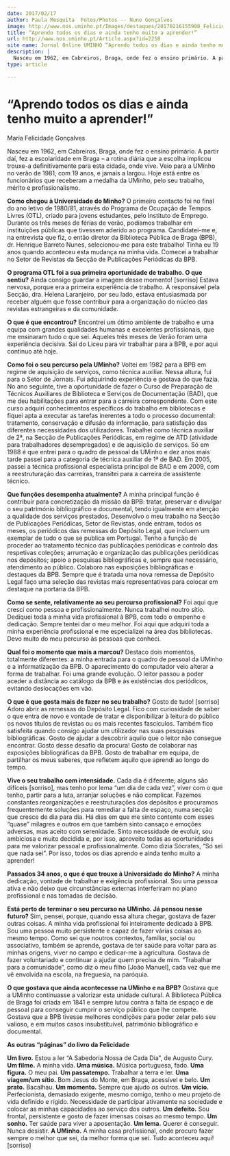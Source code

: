 ```yaml
---
date: 2017/02/17
author: Paula Mesquita  Fotos/Photos -- Nuno Gonçalves
image: http://www.nos.uminho.pt/Images/destaques/20170216155908_Felicidade3.jpg
title: “Aprendo todos os dias e ainda tenho muito a aprender!”
url: http://www.nos.uminho.pt/Article.aspx?id=2258
site name: Jornal Online UMINHO “Aprendo todos os dias e ainda tenho muito a aprender!”
description: |
  Nasceu em 1962, em Cabreiros, Braga, onde fez o ensino primário. A partir daí, fez a escolaridade em Braga – a rotina diária que a escolha implicou trouxe-a definitivamente para esta cidade, onde vive. Veio para a UMinho no verão de 1981, com 19 anos, e jamais a largou. Hoje está entre os funcionários que receberam a medalha da UMinho, pelo seu trabalho, mérito e profissionalismo.
type: article

---
```

# “Aprendo todos os dias e ainda tenho muito a aprender!”




Maria Felicidade Gonçalves

Nasceu em 1962, em Cabreiros, Braga, onde fez o ensino primário. A partir daí, fez a escolaridade em Braga – a rotina diária que a escolha implicou trouxe-a definitivamente para esta cidade, onde vive. Veio para a UMinho no verão de 1981, com 19 anos, e jamais a largou. Hoje está entre os funcionários que receberam a medalha da UMinho, pelo seu trabalho, mérito e profissionalismo.

**Como chegou à Universidade do Minho?** 
O primeiro contacto foi no final do ano letivo de 1980/81, através do Programa de Ocupação de Tempos Livres (OTL), criado para jovens estudantes, pelo Instituto de Emprego. Durante os três meses de férias de verão, podíamos trabalhar em instituições públicas que tivessem aderido ao programa. Candidatei-me e, na entrevista que fiz, o então diretor da Biblioteca Pública de Braga (BPB), dr. Henrique Barreto Nunes, selecionou-me para este trabalho! Tinha eu 19 anos quando aconteceu esta mudança na minha vida. Comecei a trabalhar no Setor de Revistas da Secção de Publicações Periódicas da BPB.

**O programa OTL foi a sua primeira oportunidade de trabalho. O que sentiu?** 
Ainda consigo guardar a imagem desse momento! [sorriso] Estava nervosa, porque era a primeira experiência de trabalho. A responsável pela Secção, dra. Helena Laranjeiro, por seu lado, estava entusiasmada por receber alguém que fosse contribuir para a organização do núcleo das revistas estrangeiras e da comunidade.

**O que é que encontrou?** 
Encontrei um ótimo ambiente de trabalho e uma equipa com grandes qualidades humanas e excelentes profissionais, que me ensinaram tudo o que sei. Aqueles três meses de Verão foram uma experiência decisiva. Saí do Liceu para vir trabalhar para a BPB, e por aqui continuo até hoje.

**Como foi o seu percurso pela UMinho?** 
Voltei em 1982 para a BPB em regime de aquisição de serviços, como técnica auxiliar. Nessa altura, fui para o Setor de Jornais. Fui adquirindo experiência e gostava do que fazia. No ano seguinte, tive a oportunidade de fazer o Curso de Preparação de Técnicos Auxiliares de Biblioteca e Serviços de Documentação (BAD), que me deu habilitações para entrar para a carreira correspondente. Com este curso adquiri conhecimentos específicos do trabalho em bibliotecas e fiquei apta a executar as tarefas inerentes a todo o processo documental: tratamento, conservação e difusão da informação, para satisfação das diferentes necessidades dos utilizadores. Trabalhei como técnica auxiliar de 2ª, na Secção de Publicações Periódicas, em regime de ATD (atividade para trabalhadores desempregados) e de aquisição de serviços. Só em 1988 é que entrei para o quadro de pessoal da UMinho e dez anos mais tarde passei para a categoria de técnica auxiliar de 1ª de BAD. Em 2005, passei a técnica profissional especialista principal de BAD e em 2009, com a reestruturação das carreiras, transitei para a carreira de assistente técnico.

**Que funções desempenha atualmente?** 
A minha principal função é contribuir para concretização da missão da BPB: tratar, preservar e divulgar o seu património bibliográfico e documental, tendo igualmente em atenção a qualidade dos serviços prestados. Desenvolvo o meu trabalho na Secção de Publicações Periódicas, Setor de Revistas, onde entram, todos os meses, os periódicos das remessas do Depósito Legal, que incluem um exemplar de tudo o que se publica em Portugal. Tenho a função de proceder ao tratamento técnico das publicações periódicas e controlo das respetivas coleções; arrumação e organização das publicações periódicas nos depósitos; apoio a pesquisas bibliográficas e, sempre que necessário, atendimento ao público. Colaboro nas exposições bibliográficas e destaques da BPB. Sempre que é tratada uma nova remessa de Depósito Legal faço uma seleção das revistas mais representativas para colocar em destaque na portaria da BPB.

**Como se sente, relativamente ao seu percurso profissional?** 
Foi aqui que cresci como pessoa e profissionalmente. Nunca trabalhei noutro sítio. Dediquei toda a minha vida profissional à BPB, com todo o empenho e dedicação. Sempre tentei dar o meu melhor. Foi aqui que adquiri toda a minha experiência profissional e me especializei na área das bibliotecas. Devo muito do meu percurso às pessoas que conheci.

**Qual foi o momento que mais a marcou?** 
Destaco dois momentos, totalmente diferentes: a minha entrada para o quadro de pessoal da UMinho e a informatização da BPB. O aparecimento do computador veio alterar a forma de trabalhar. Foi uma grande evolução. O leitor passou a poder aceder a distância ao catálogo da BPB e às existências dos periódicos, evitando deslocações em vão.

**O que é que gosta mais de fazer no seu trabalho?** 
Gosto de tudo! [sorriso] Adoro abrir as remessas do Depósito Legal. Fico com curiosidade de saber o que entra de novo e vontade de tratar e disponibilizar à leitura do público os novos títulos de revistas ou os mais recentes fascículos. Também fico satisfeita quando consigo ajudar um utilizador nas suas pesquisas bibliográficas. Gosto de ajudar a descobrir aquilo que o leitor não consegue encontrar. Gosto desse desafio da procura! Gosto de colaborar nas exposições bibliográficas da BPB. Gosto de trabalhar em equipa, de partilhar os meus saberes, que refletem aquilo que aprendi ao longo do tempo.

**Vive o seu trabalho com intensidade.** 
Cada dia é diferente; alguns são difíceis [sorriso], mas tenho por lema “um dia de cada vez”, viver com o que tenho, partir para a luta, arranjar soluções e não complicar. Fazemos constantes reorganizações e reestruturações dos depósitos e procuramos frequentemente soluções para remediar a falta de espaço, numa secção que cresce de dia para dia. Há dias em que me sinto contente com esses “quase” milagres e outros em que também sinto cansaço e emoções adversas, mas aceito com serenidade. Sinto necessidade de evoluir, sou ambiciosa e muito decidida e, por isso, aproveito todas as oportunidades para me valorizar pessoal e profissionalmente. Como dizia Sócrates, “Só sei que nada sei”. Por isso, todos os dias aprendo e ainda tenho muito a aprender!

**Passados 34 anos, o que é que trouxe à Universidade do Minho?** 
A minha dedicação, vontade de trabalhar e exigência profissional. Sou uma pessoa ativa e não deixo que circunstâncias externas interferiram no plano profissional e nas tomadas de decisão.

**Está perto de terminar o seu percurso na UMinho. Já pensou nesse futuro?** 
Sim, pensei, porque, quando essa altura chegar, gostava de fazer outras coisas. A minha vida profissional foi inteiramente dedicada à BPB. Sou uma pessoa muito persistente e capaz de fazer várias coisas ao mesmo tempo. Como sei que noutros contextos, familiar, social ou associativo, também se aprende, gostava de ter saúde para voltar para as minhas origens, viver no campo e dedicar-me à agricultura. Gostava de fazer voluntariado e continuar a ajudar quem precisa de mim. “Trabalhar para a comunidade”, como diz o meu filho [João Manuel], cada vez que me vê envolvida na escola, na freguesia, na paróquia.

**O que gostava que ainda acontecesse na UMinho e na BPB?** 
Gostava que a UMinho continuasse a valorizar esta unidade cultural. A Biblioteca Pública de Braga foi criada em 1841 e sempre lutou contra a falta de espaço e de pessoal para conseguir cumprir o serviço público que lhe compete. Gostava que a BPB tivesse melhores condições para poder zelar pelo seu valioso, e em muitos casos insubstituível, património bibliográfico e documental.



**As outras “páginas” do livro da Felicidade** 

**Um livro.**  Estou a ler “A Sabedoria Nossa de Cada Dia”, de Augusto Cury.
**Um filme.**  A minha vida.
**Uma música.**  Música portuguesa, fado.
**Uma figura.**  O meu pai.
**Um passatempo.**  Trabalhar a terra e ler.
**Uma viagem/um sítio.**  Bom Jesus do Monte, em Braga, acessível e belo.
**Um prato.**  Bacalhau.
**Um momento.**  Sempre que ajudo os outros.
**Um vício.**  Perfecionista, demasiado exigente, mesmo comigo, tenho o meu projeto de vida definido e rígido.
Necessidade de participar ativamente na sociedade e colocar as minhas capacidades ao serviço dos outros.
**Um defeito.**  Sou frontal, persistente e gosto de fazer imensas coisas ao mesmo tempo.
**Um sonho.** Ter saúde para viver a aposentação.
**Um lema.**  Querer é conseguir. Nunca desistir.
**A UMinho.** A minha casa profissional, onde procuro fazer sempre o melhor que sei, da melhor forma que sei.
Tudo aconteceu aqui! [sorriso]
